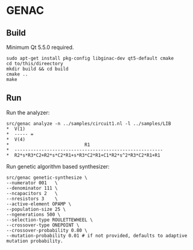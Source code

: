 # GENAC

## Build

Minimum Qt 5.5.0 required.
```
sudo apt-get install pkg-config libginac-dev qt5-default cmake
cd to/this/direectory
mkdir build && cd build
cmake ..
make
```

## Run

Run the analyzer:

```
src/genac analyze -n ../samples/circuit1.nl -l ../samples/LIB
*  V(1)
*  ----- =
*  V(4)
*                            R1
*  -------------------------------------------------------
*  R2*s*R3*C2+R2*s*C2*R1+s*R3*C2*R1+C1*R2*s^2*R3*C2*R1+R1

```

Run genetic algorithm based synthesizer:

```
src/genac genetic-synthesize \
--numerator 001   \
--denominator 111 \
--ncapacitors 2   \
--nresistors 3    \
--active-element OPAMP \
--population-size 25 \
--ngenerations 500 \
--selection-type ROULETTEWHEEL \
--crossover-type ONEPOINT \
--crossover-probability 0.80 \
--mutation-probability 0.01 # if not provided, defaults to adaptive mutation probability.
```
